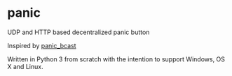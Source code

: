 # panic

UDP and HTTP based decentralized panic button

Inspired by [panic_bcast](https://github.com/qnrq/panic_bcast)

Written in Python 3 from scratch with the intention to support Windows, OS X and Linux.